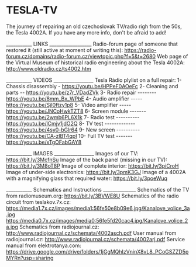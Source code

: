 # TESLA-TV
The journey of repairing an old czechoslovak TV/radio righ from the 50s, the Tesla 4002A.
If you have any more info, don't be afraid to add!




___________  LINKS  __________________
Radio-forum page of someone that restored it (still active at moment of writing this):
          https://radio-forum.cz/domains/radio-forum.cz/viewtopic.php?f=5&t=2680
Web page of the Virtual Museum of historical radio engineering about the Tesla 4002A:
          http://www.oldradio.cz/ts4002.htm


___________  VIDEOS  _________________
Tesla Rádio plylist on a full repair:
        1- Chassis disassembly - https://youtu.be/HPPeF0AOeFc
        2- Cleaning and parts -- https://youtu.be/z7r_VDadZVk
        3- Radio repair -------- https://youtu.be/8mm_Bx_WPbE
        4- Audio amplifier ----- https://youtu.be/SjI0ftzy1p8
        5- Video amplifier ----- https://youtu.be/JNCoHwkTZT8
        6- Screen module ------- https://youtu.be/2wmb6PL6X1k
        7- Radio test ---------- https://youtu.be/lCmjv1jdO2Q
        8- TV test ------------- https://youtu.be/4sy0-bGlr64
        9- New screen ---------- https://youtu.be/CA-zlBT4qpI
        10- Full TV test ------- https://youtu.be/xTgOFabGAY8

___________  IMAGES  _________________
Images of our TV:
          https://bit.ly/3McfnSu
Image of the back panel (missing in our TV):
          https://bit.ly/3M8oT8P
Image of complete interior:
          https://bit.ly/3piCroH
Image of under-side electronics:
          https://bit.ly/3pmK3GJ
Image of a 4002A with a magnifying glass that required water:
          https://bit.ly/3poeWuq
          
          
___________  Schematics and Instructions  ______________
Schematics of the TV from radiomuseum.org:
          https://bit.ly/3BVWE8U
Schematics of the radio circuit from teslakov.7x.cz:
          https://media1.7x.cz/images/media1:56fe50e8b09e6.jpg/Kanalove_volice_3a.jpg
          https://media0.7x.cz/images/media0:56fe5fd20cac4.jpg/Kanalove_volice_2a.jpg
Schematics from radiojournal.cz:
          http://www.radiojournal.cz/schemata/4002asch.pdf
User manual from radiojournal.cz:
          http://www.radiojournal.cz/schemata/4002arj.pdf
Service manual from elektrotanya.com:
          https://drive.google.com/drive/folders/1jGgMQhIzVninX8vL8_PCoGSZZD5pMYRn?usp=sharing
